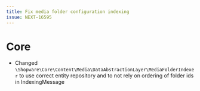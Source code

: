 ```yaml
---
title: Fix media folder configuration indexing
issue: NEXT-16595
---
```

# Core
* Changed `\Shopware\Core\Content\Media\DataAbstractionLayer\MediaFolderIndexer` to use correct entity repository and to not rely on ordering of folder ids in IndexingMessage
